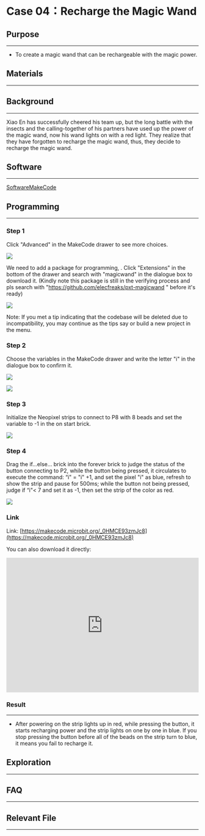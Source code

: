# Case 04：Recharge the Magic Wand

## Purpose
---

- To create a magic wand that can be rechargeable with the magic power.

## Materials 

---



## Background

---
Xiao En has successfully cheered his team up, but the long battle with the insects and the calling-together of his partners have used up the power of the magic wand, now his wand lights on with a red light. They realize that they have forgotten to recharge the magic wand, thus, they decide to recharge the magic wand.

## Software

---

[SoftwareMakeCode](https://makecode.microbit.org/#)

## Programming

---

### Step 1

 Click "Advanced" in the MakeCode drawer to see more choices.

![](./images/magicwand_case_01_02.png)

We need to add a package for programming, . Click "Extensions" in the bottom of the drawer and search with "magicwand" in the dialogue box to download it. (Kindly note this package is still in the verifying process and pls search with "https://github.com/elecfreaks/pxt-magicwand " before it's ready)

![](./images/magicwand_case_01_03.png)

Note: If you met a tip indicating that the codebase will be deleted due to incompatibility, you may continue as the tips say or build a new project in the menu. 

### Step 2

Choose the variables in the MakeCode drawer and write the letter "i" in the dialogue box to confirm it.



![](./images/magicwand_case_03_04.png)


![](./images/magicwand_case_03_05.png)


### Step 3
Initialize the Neopixel strips to connect to P8 with 8 beads and set the variable to -1 in the on start brick.

![](./images/magicwand_case_04_07.png)


### Step 4

Drag the if...else... brick into the forever brick to judge the status of the button connecting to P2, while the button being pressed, it circulates to execute the command: “i" = "i" +1, and set the pixel "i" as blue, refresh to show the strip and pause for 500ms; while the button not being pressed, judge if  “i"< 7 and set it as -1, then set the strip of the color as red. 


![](./images/magicwand_case_04_08.png)

### Link

Link: [https://makecode.microbit.org/_0HMCE93zmJc8](https://makecode.microbit.org/_0HMCE93zmJc8)

You can also download it directly: 

<div style="position:relative;height:0;padding-bottom:70%;overflow:hidden;"><iframe style="position:absolute;top:0;left:0;width:100%;height:100%;" src="https://makecode.microbit.org/#pub:_0HMCE93zmJc8]" frameborder="0" sandbox="allow-popups allow-forms allow-scripts allow-same-origin"></iframe></div>  

### Result
---
- After powering on the strip lights up in red, while pressing the button, it starts recharging power and the strip lights on one by one in blue. If you stop pressing the button before all of the beads on the strip turn to blue, it means you fail to recharge it.

## Exploration

---

## FAQ

---

## Relevant File   

---
